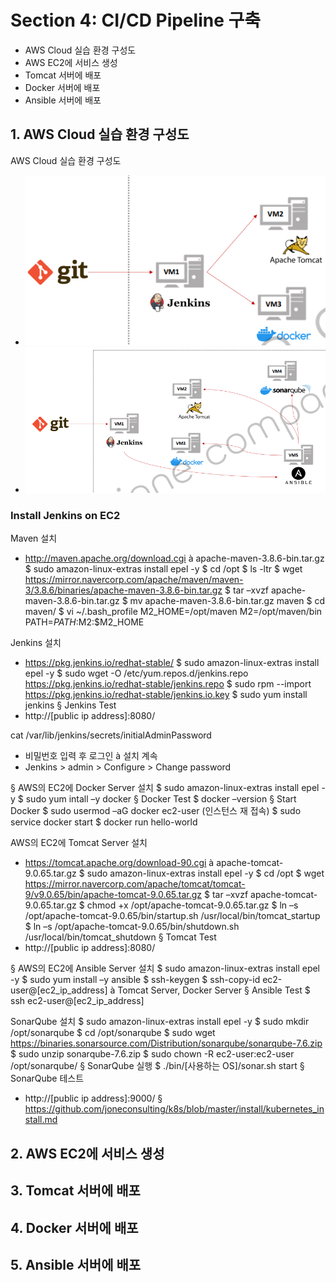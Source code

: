 <style>
.burk {
    background-color: red;
    color: yellow;
    display:inline-block;
}
</style>

# Section 4: CI/CD Pipeline 구축

- AWS Cloud 실습 환경 구성도
- AWS EC2에 서비스 생성
- Tomcat 서버에 배포
- Docker 서버에 배포
- Ansible 서버에 배포


## 1. AWS Cloud 실습 환경 구성도
AWS Cloud 실습 환경 구성도
- ![](images/A40-SystemConfig.png)
- ![](images/A40-1-SystemConfigFull.png)

### Install Jenkins on EC2
Maven 설치
- http://maven.apache.org/download.cgi à apache-maven-3.8.6-bin.tar.gz
  $ sudo amazon-linux-extras install epel -y
  $ cd /opt
  $ ls -ltr
  $ wget https://mirror.navercorp.com/apache/maven/maven-3/3.8.6/binaries/apache-maven-3.8.6-bin.tar.gz
  $ tar –xvzf apache-maven-3.8.6-bin.tar.gz
  $ mv apache-maven-3.8.6-bin.tar.gz maven
  $ cd maven/
  $ vi ~/.bash_profile
  M2_HOME=/opt/maven
  M2=/opt/maven/bin
  PATH=$PATH:$M2:$M2_HOME

Jenkins 설치
- https://pkg.jenkins.io/redhat-stable/
  $ sudo amazon-linux-extras install epel -y
  $ sudo wget -O /etc/yum.repos.d/jenkins.repo https://pkg.jenkins.io/redhat-stable/jenkins.repo
  $ sudo rpm --import https://pkg.jenkins.io/redhat-stable/jenkins.io.key
  $ sudo yum install jenkins
  § Jenkins Test
- http://[public ip address]:8080/

cat /var/lib/jenkins/secrets/initialAdminPassword
- 비밀번호 입력 후 로그인 à 설치 계속
- Jenkins > admin > Configure > Change password

§ AWS의 EC2에 Docker Server 설치
$ sudo amazon-linux-extras install epel -y
$ sudo yum intall –y docker
§ Docker Test
$ docker –version
§ Start Docker
$ sudo usermod –aG docker ec2-user (인스턴스 재 접속)
$ sudo service docker start
$ docker run hello-world

AWS의 EC2에 Tomcat Server 설치
- https://tomcat.apache.org/download-90.cgi à apache-tomcat-9.0.65.tar.gz
  $ sudo amazon-linux-extras install epel -y
  $ cd /opt
  $ wget https://mirror.navercorp.com/apache/tomcat/tomcat-9/v9.0.65/bin/apache-tomcat-9.0.65.tar.gz
  $ tar –xvzf apache-tomcat-9.0.65.tar.gz
  $ chmod +x /opt/apache-tomcat-9.0.65.tar.gz
  $ ln –s /opt/apache-tomcat-9.0.65/bin/startup.sh /usr/local/bin/tomcat_startup
  $ ln –s /opt/apache-tomcat-9.0.65/bin/shutdown.sh /usr/local/bin/tomcat_shutdown
  § Tomcat Test
- http://[public ip address]:8080/

§ AWS의 EC2에 Ansible Server 설치
$ sudo amazon-linux-extras install epel -y
$ sudo yum install –y ansible
$ ssh-keygen
$ ssh-copy-id ec2-user@[ec2_ip_address] à Tomcat Server, Docker Server
§ Ansible Test
$ ssh ec2-user@[ec2_ip_address]

SonarQube 설치
$ sudo amazon-linux-extras install epel -y
$ sudo mkdir /opt/sonarqube
$ cd /opt/sonarqube
$ sudo wget https://binaries.sonarsource.com/Distribution/sonarqube/sonarqube-7.6.zip
$ sudo unzip sonarqube-7.6.zip
$ sudo chown -R ec2-user:ec2-user /opt/sonarqube/
§ SonarQube 실행
$ ./bin/[사용하는 OS]/sonar.sh start
§ SonarQube 테스트
- http://[public ip address]:9000/
  § https://github.com/joneconsulting/k8s/blob/master/install/kubernetes_install.md




## 2. AWS EC2에 서비스 생성
## 3. Tomcat 서버에 배포
## 4. Docker 서버에 배포
## 5. Ansible 서버에 배포
